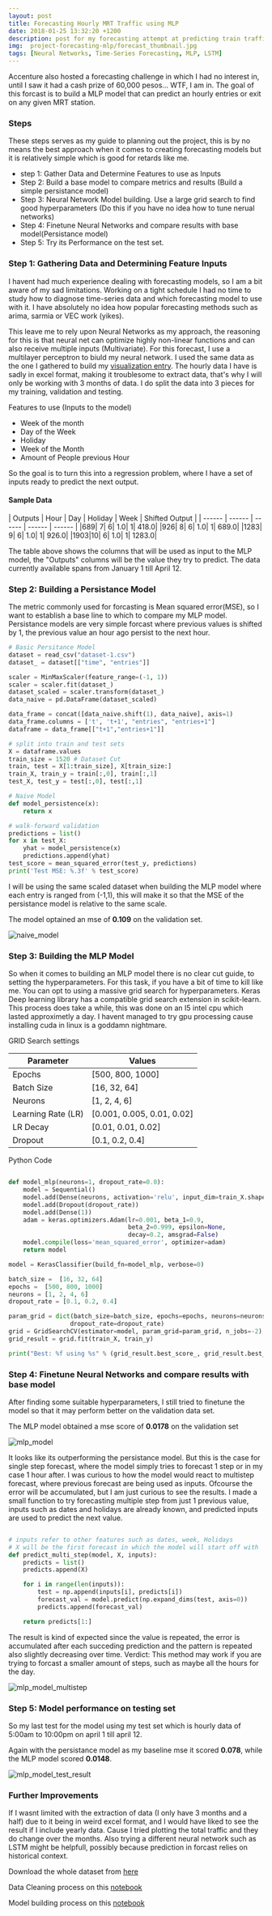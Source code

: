 ```yaml
---
layout: post
title: Forecasting Hourly MRT Traffic using MLP
date: 2018-01-25 13:32:20 +1200
description: post for my forecasting attempt at predicting train traffic using MLP
img:  project-forecasting-mlp/forecast_thumbnail.jpg
tags: [Neural Networks, Time-Series Forecasting, MLP, LSTM]
---
```


Accenture also hosted a forecasting challenge in which I had no interest in, until I saw it had a cash prize of 60,000 pesos… WTF, I am in.  The goal of this forcast is to build a MLP model that can predict an hourly entries or exit on any given MRT station.

### Steps

These steps serves as my guide to planning out the project, this is by no means the best approach when it comes to creating forecasting models but it is relatively simple which is good for retards like me.

 - step 1: Gather Data and Determine Features to use as Inputs
 - Step 2: Build a base model to compare metrics and results (Build a simple persistance model)
 - Step 3: Neural Network Model building. Use a large grid search to find good hyperparameters (Do this if you have no idea how to tune nerual networks)
 - Step 4: Finetune Neural Networks and compare results with base model(Persistance model)
 - Step 5: Try its Performance on the test set.

### Step 1: Gathering Data and Determining Feature Inputs

I havent had much experience dealing with forecasting models, so I am a bit aware of my sad limitations. Working on a tight schedule I had no time to study how to diagnose time-series data and which forecasting model to use with it. I have absolutely no idea how popular forecasting methods such as arima, sarmia or VEC work (yikes).

This leave me to rely upon Neural Networks as my approach, the reasoning for this is that neural net can optimize highly non-linear functions and can also receive multiple inputs (Multivariate). For this forecast, I use a multilayer perceptron to biuld my neural network. I used the same data as the one I gathered to build my [visualization entry](https://ryanliwag.github.io/Visualizing-MRT-2017/). The hourly data I have is sadly in excel format, making it troublesome to extract data, that's why I will only be working with 3 months of data. I do split the data into 3 pieces for my training, validation and testing.

 Features to use (Inputs to the model)
 - Week of the month
 - Day of the Week
 - Holiday
 - Week of the Month
 - Amount of People previous Hour

So the goal is to turn this into a regression problem, where I have a set of inputs ready to predict the next output.

#### Sample Data

| Outputs | Hour | Day | Holiday | Week | Shifted Output |
| ------ | ------ | ------ | ------ | ------ |
|689|	7|	6|	1.0|	1|	418.0|
|926|	8|	6|	1.0|	1|	689.0|
|1283|	9|	6|	1.0|	1|	926.0|
|1903|10|	6|	1.0|	1|	1283.0|

The table above shows the columns that will be used as input to the MLP model, the "Outputs" columns will be the value they try to predict. The data currently available spans from January 1 till April 12.

### Step 2: Building a Persistance Model

The metric commonly used for forcasting is Mean squared error(MSE), so I want  to establish a base line to which to compare my MLP model. Persistance models are very simple forcast where previous values is shifted by 1, the previous value an hour ago persist to the next hour.

```python
# Basic Persitance Model
dataset = read_csv("dataset-1.csv")
dataset_ = dataset[["time", "entries"]]

scaler = MinMaxScaler(feature_range=(-1, 1))
scaler = scaler.fit(dataset_)
dataset_scaled = scaler.transform(dataset_)
data_naive = pd.DataFrame(dataset_scaled)

data_frame = concat([data_naive.shift(1), data_naive], axis=1)
data_frame.columns = ['t', 't+1', "entries", "entries+1"]
dataframe = data_frame[["t+1","entries+1"]]

# split into train and test sets
X = dataframe.values
train_size = 1520 # Dataset Cut
train, test = X[1:train_size], X[train_size:]
train_X, train_y = train[:,0], train[:,1]
test_X, test_y = test[:,0], test[:,1]

# Naive Model
def model_persistence(x):
	return x

# walk-forward validation
predictions = list()
for x in test_X:
	yhat = model_persistence(x)
	predictions.append(yhat)
test_score = mean_squared_error(test_y, predictions)
print('Test MSE: %.3f' % test_score)
```

I will be using the same scaled dataset when building the MLP model where each entry is ranged from (-1,1), this will make it so that the MSE of the persistance model is relative to the same scale.

The model optained an mse of **0.109** on the validation set.

![naive_model]({{site.baseurl}}/assets/img/project-forecasting-mlp/naive_model.png)


### Step 3: Building the MLP Model

So when it comes to building an MLP model there is no clear cut guide, to setting the hyperparameters. For this task, if you have a bit of time to kill like me. You can opt to using a massive grid search for hyperparameters. Keras Deep learning library has a compatible grid search extension in scikit-learn. This process does take a while, this was done on an I5 intel cpu which lasted approximetly a day. I havent managed to try gpu processing cause installing cuda in linux is a goddamn nightmare.

GRID Search settings

| Parameter | Values |
| ------ | ------ |
| Epochs | [500, 800, 1000] |
| Batch Size | [16, 32, 64] |
| Neurons | [1, 2, 4, 6] |
| Learning Rate (LR) | [0.001, 0.005, 0.01, 0.02] |
| LR Decay  | [0.01, 0.01, 0.02] |
| Dropout | [0.1, 0.2, 0.4] |

Python Code
```python

def model_mlp(neurons=1, dropout_rate=0.0):
    model = Sequential()
    model.add(Dense(neurons, activation='relu', input_dim=train_X.shape[1]))
    model.add(Dropout(dropout_rate))
    model.add(Dense(1))
    adam = keras.optimizers.Adam(lr=0.001, beta_1=0.9,
                                 beta_2=0.999, epsilon=None,
                                 decay=0.2, amsgrad=False)
    model.compile(loss='mean_squared_error', optimizer=adam)
    return model

model = KerasClassifier(build_fn=model_mlp, verbose=0)

batch_size =  [16, 32, 64]
epochs =  [500, 800, 1000]
neurons = [1, 2, 4, 6]
dropout_rate = [0.1, 0.2, 0.4]

param_grid = dict(batch_size=batch_size, epochs=epochs, neurons=neurons,
                 dropout_rate=dropout_rate)
grid = GridSearchCV(estimator=model, param_grid=param_grid, n_jobs=-2)
grid_result = grid.fit(train_X, train_y)

print("Best: %f using %s" % (grid_result.best_score_, grid_result.best_params_))
```

### Step 4: Finetune Neural Networks and compare results with base model

After finding some suitable hyperparameters, I still tried to finetune the model so that it may perform better on the validation data set.

The MLP model obtained a mse score of **0.0178** on the validation set

![mlp_model]({{site.baseurl}}/assets/img/project-forecasting-mlp/mlp_model.png)

It looks like its outperforming the persistance model. But this is the case for single step forecast, where the model simply tries to forecast 1 step or in my case 1 hour after. I was curious to how the model would react to multistep forecast, where previous forecast are being used as inputs. Ofcourse the error will be accumulated, but I am just curious to see the results. I made a small function to try forecasting multiple step from just 1 previous value, inputs such as dates and holidays are already known, and predicted inputs are used to predict the next value.

```python

# inputs refer to other features such as dates, week, Holidays
# X will be the first forecast in which the model will start off with
def predict_multi_step(model, X, inputs):
    predicts = list()
    predicts.append(X)

    for i in range(len(inputs)):
        test = np.append(inputs[i], predicts[i])
        forecast_val = model.predict(np.expand_dims(test, axis=0))
        predicts.append(forecast_val)

    return predicts[1:]

```

The result is kind of expected since the value is repeated, the error is accumulated after each succeding prediction and the pattern is repeated also slightly decreasing over time. Verdict: This method may work if you are trying to forcast a smaller amount of steps, such as maybe all the hours for the day.

![mlp_model_multistep]({{site.baseurl}}/assets/img/project-forecasting-mlp/mlp_multi-step.png)

### Step 5: Model performance on testing set

So my last test for the model using my test set which is hourly data of 5:00am to 10:00pm on april 1 till april 12.

Again with the persistance model as my baseline mse it scored **0.078**, while the MLP model scored **0.0148**.

![mlp_model_test_result]({{site.baseurl}}/assets/img/project-forecasting-mlp/mlp_model_final_plot.png)

### Further Improvements

If I wasnt limited with the extraction of data (I only have 3 months and a half) due to it being in weird excel format, and I would have liked to see the result if I include yearly data. Cause I tried plotting the total traffic and they do change over the months. Also trying a different neural network such as LSTM might be helpfull, possibly because prediction in forcast relies on historical context.

Download the whole dataset from [here](https://drive.google.com/drive/folders/1D0eYzBV4jewEIosX7F-iOIFUMgk6TvrD?usp=sharing)

Data Cleaning process on this [notebook](https://github.com/ryanliwag/ryanliwag.github.io/blob/master/notebooks/Data%20Cleaning.ipynb)

Model building process on this [notebook](https://github.com/ryanliwag/ryanliwag.github.io/blob/master/notebooks/MLP_model.ipynb)
